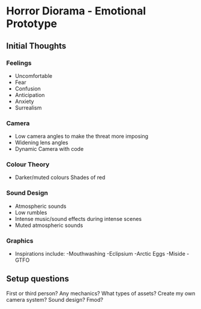 # Horror Diorama - Emotional Prototype

## Initial Thoughts
### Feelings
- Uncomfortable
- Fear
- Confusion
- Anticipation
- Anxiety
- Surrealism
### Camera
- Low camera angles to make the threat more imposing
- Widening lens angles
- Dynamic Camera with code

### Colour Theory
- Darker/muted colours
Shades of red

### Sound Design
- Atmospheric sounds
- Low rumbles
- Intense music/sound effects during intense scenes
- Muted atmospheric sounds

### Graphics
- Inspirations include:
-Mouthwashing
-Eclipsium
-Arctic Eggs
-Miside
-GTFO

## Setup questions

First or third person?
Any mechanics?
What types of assets?
Create my own camera system?
Sound design?
Fmod?